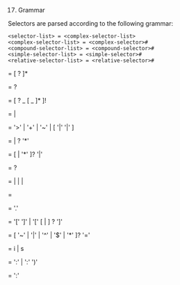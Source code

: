 17. Grammar

Selectors are parsed according to the following grammar:

```
<selector-list> = <complex-selector-list>
<complex-selector-list> = <complex-selector>#
<compound-selector-list> = <compound-selector>#
<simple-selector-list> = <simple-selector>#
<relative-selector-list> = <relative-selector>#
```

<complex-selector> = <compound-selector> [ <combinator>? <compound-selector> ]\*

<relative-selector> = <combinator>? <complex-selector>

<compound-selector> = [ <type-selector>? <subclass-selector>_
[ <pseudo-element-selector> <pseudo-class-selector>_ ]\* ]!

<simple-selector> = <type-selector> | <subclass-selector>

<combinator> = '>' | '+' | '~' | [ '|' '|' ]

<type-selector> = <wq-name> | <ns-prefix>? '\*'

<ns-prefix> = [ <ident-token> | '*' ]? '|'

<wq-name> = <ns-prefix>? <ident-token>

<subclass-selector> = <id-selector> | <class-selector> |
<attribute-selector> | <pseudo-class-selector>

<id-selector> = <hash-token>

<class-selector> = '.' <ident-token>

<attribute-selector> = '[' <wq-name> ']' |
'[' <wq-name> <attr-matcher> [ <string-token> | <ident-token> ] <attr-modifier>? ']'

<attr-matcher> = [ '~' | '|' | '^' | '$' | '*' ]? '='

<attr-modifier> = i | s

<pseudo-class-selector> = ':' <ident-token> |
':' <function-token> <any-value> ')'

<pseudo-element-selector> = ':' <pseudo-class-selector>
